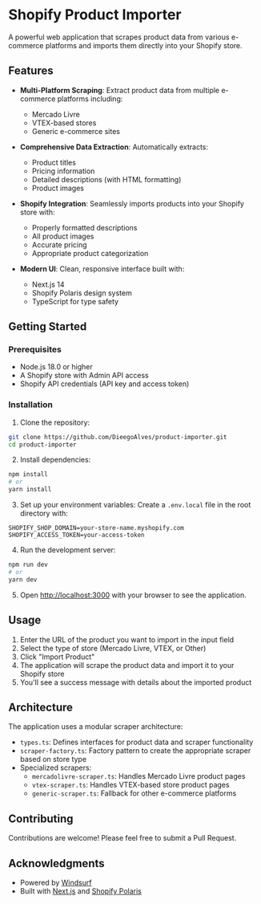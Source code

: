 # Shopify Product Importer

A powerful web application that scrapes product data from various e-commerce platforms and imports them directly into your Shopify store.

## Features

- **Multi-Platform Scraping**: Extract product data from multiple e-commerce platforms including:
  - Mercado Livre
  - VTEX-based stores
  - Generic e-commerce sites
  
- **Comprehensive Data Extraction**: Automatically extracts:
  - Product titles
  - Pricing information
  - Detailed descriptions (with HTML formatting)
  - Product images
  
- **Shopify Integration**: Seamlessly imports products into your Shopify store with:
  - Properly formatted descriptions
  - All product images
  - Accurate pricing
  - Appropriate product categorization

- **Modern UI**: Clean, responsive interface built with:
  - Next.js 14
  - Shopify Polaris design system
  - TypeScript for type safety

## Getting Started

### Prerequisites

- Node.js 18.0 or higher
- A Shopify store with Admin API access
- Shopify API credentials (API key and access token)

### Installation

1. Clone the repository:

```bash
git clone https://github.com/DieegoAlves/product-importer.git
cd product-importer
```

2. Install dependencies:

```bash
npm install
# or
yarn install
```

3. Set up your environment variables:
   Create a `.env.local` file in the root directory with:

```
SHOPIFY_SHOP_DOMAIN=your-store-name.myshopify.com
SHOPIFY_ACCESS_TOKEN=your-access-token
```

4. Run the development server:

```bash
npm run dev
# or
yarn dev
```

5. Open [http://localhost:3000](http://localhost:3000) with your browser to see the application.

## Usage

1. Enter the URL of the product you want to import in the input field
2. Select the type of store (Mercado Livre, VTEX, or Other)
3. Click "Import Product"
4. The application will scrape the product data and import it to your Shopify store
5. You'll see a success message with details about the imported product

## Architecture

The application uses a modular scraper architecture:

- `types.ts`: Defines interfaces for product data and scraper functionality
- `scraper-factory.ts`: Factory pattern to create the appropriate scraper based on store type
- Specialized scrapers:
  - `mercadolivre-scraper.ts`: Handles Mercado Livre product pages
  - `vtex-scraper.ts`: Handles VTEX-based store product pages
  - `generic-scraper.ts`: Fallback for other e-commerce platforms

## Contributing

Contributions are welcome! Please feel free to submit a Pull Request.

## Acknowledgments

- Powered by [Windsurf](https://windsurf.com/)
- Built with [Next.js](https://nextjs.org) and [Shopify Polaris](https://polaris.shopify.com/)
